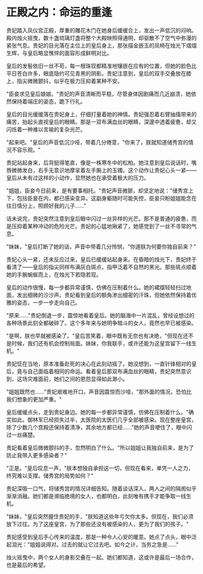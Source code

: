 # 正殿之内：命运的重逢

贵妃踏入凤仪宫正殿，厚重的雕花木门在她身后缓缓合上，发出一声低沉的闷响。殿内烛火摇曳，数十盏琉璃灯盏将整个大殿映照得通明，却驱散不了空气中弥漫的紧张气息。贵妃的目光落在主位上的皇后身上，那张描金嵌玉的凤椅在烛光下熠熠生辉，与皇后略显憔悴的面容形成鲜明对比。

皇后的发髻依旧一丝不苟，每一根珠钗都精准地镶嵌在应有的位置，但她的脸色比平日苍白许多，眼底隐约可见青黑的阴影。贵妃注意到，皇后的双手交叠放在膝上，指尖微微颤抖，似乎在极力压抑着某种不安。

"臣妾求见皇后娘娘。"贵妃的声音清晰而平稳，尽管身体因剧痛而几近崩溃，她依然保持着端庄的姿态，跪下行礼。

皇后的目光缓缓落在贵妃身上，仔细打量着她的神情。贵妃强忍着右臂抽搐带来的痛苦，抬起头直视皇后的眼睛。那是一双布满血丝的眼睛，深邃中透着疲惫，却又闪烁着一种难以言喻的复杂光芒。

"起来吧。"皇后的声音低沉沙哑，带着几分倦意，"你来了，朕就知道储秀宫的情况不容乐观。"

贵妃站起身来，后背挺得笔直，像是一株寒冬中的松柏。她注意到皇后说话时，嘴唇微微发白，右手无意识地摩挲着左手腕上的玉镯。这个动作让贵妃心头一紧——皇后从未有过这样的小动作，显然她也在承受着极大的压力。

"姐姐，臣妾今日前来，是有要事相托。"贵妃声音微颤，却坚定地说："储秀宫上下，包括臣妾在内，都已感染变异。这副身躯随时可能失控，臣妾只盼姐姐能念在往日情分上，照顾好我的儿子......"

话未说完，贵妃突然注意到皇后眼中闪过一丝异样的光芒。那不是普通的疲惫，而是压抑着某种冲动的危险光芒。贵妃的心猛地揪紧了，她感觉到了一丝不寻常的气息。

"妹妹，"皇后打断了她的话，声音中带着几分怜悯，"你道朕为何要你独自前来？"

贵妃心头一紧，还未反应过来，皇后已缓缓站起身来。在昏暗的烛光下，贵妃终于看清了——皇后的指尖同样布满灰白斑点，指甲泛着不自然的黑光。那些斑点顺着她的手腕蜿蜒而上，在烛光下若隐若现。

皇后的动作很慢，每一步都异常谨慎，仿佛在压制着什么。她的裙摆轻轻扫过地面，发出细微的沙沙声。贵妃看到皇后的额角渗出细密的汗珠，但她依然保持着优雅的姿态，一步一步走向自己。

"原来......"贵妃倒退一步，震惊地看着皇后。她的脑海中一片混乱，曾经设想过的各种场景此刻全都破碎了。这个多年来与她明争暗斗的女人，竟然也早已被感染。

"是啊，朕也早就被感染了。"皇后苦笑着，眼中既有无奈也有决绝，"但现在还不是时候，我们还有机会控制局面。妹妹，你我联手，或许还能为这皇宫留下一线生机。"

贵妃怔在当地，原本准备赴死的决心在此刻动摇了。她没想到，一直针锋相对的皇后，竟与自己面临着相同的命运。看着皇后那双布满血丝的眼睛，贵妃突然意识到，这场灾难面前，她们之间的恩怨显得如此渺小。

"姐姐既然也......"贵妃艰难地开口，声音因震惊而沙哑，"那外面的情况，恐怕比我们想象的更加严重。"

皇后缓缓点头，走到贵妃身边。她的每一步都异常谨慎，仿佛在压制着什么。"确实如此。御林军已经损失过半，太医院的太医们几乎全部被感染。现在整座皇宫，除了少数几个宫殿还保持着清净，其余地方都已经......"她的声音哽住了，眼中闪过一丝痛楚。

贵妃看着皇后微微颤抖的手，忽然明白了什么。"所以姐姐让我独自前来，是为了防止我带入更多感染者？"

"正是。"皇后叹息一声，"朕本想独自承担这一切，但现在看来，单凭一人之力，终究难以支撑。储秀宫的局势如何？"

贵妃深吸一口气，将储秀宫的情况详细告知。随着谈话深入，两人之间的隔阂似乎渐渐消融。她们都是濒临绝境的女人，也都明白，此刻唯有携手才能争取一线生机。

"妹妹，"皇后突然握住贵妃的手，"朕知道这些年亏欠你太多。但现在，我们必须放下过往。为了这座皇宫，为了那些还没有被感染的人，更为了我们的孩子。"

贵妃感受到皇后手心传来的温度，那是一种令人心安的暖意。她点了点头，眼中泛起泪光："姐姐说得对。过去的就让它过去吧。如今之计，当务之急是......"

烛火摇曳中，两个女人的身影交叠在一起。她们都知道，这或许是最后一场合作，也是最后的希望。